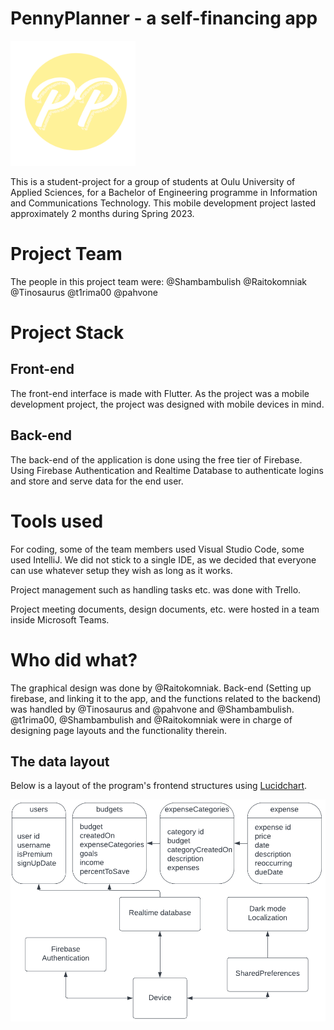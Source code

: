 # PennyPlanner - a self-financing app

<img src="pennyplanner/assets/pplogo.png" width="200" height="200">

This is a student-project for a group of students at Oulu University of Applied Sciences, for a Bachelor of Engineering programme in Information and Communications Technology. This mobile development project lasted approximately 2 months during Spring 2023.


# Project Team
The people in this project team were:
@Shambambulish
@Raitokomniak
@Tinosaurus
@t1rima00
@pahvone

# Project Stack

## Front-end

The front-end interface is made with Flutter. As the project was a mobile development project, the project was designed with mobile devices in mind.

## Back-end

The back-end of the application is done using the free tier of Firebase. Using Firebase Authentication and Realtime Database to authenticate logins and store and serve data for the end user.


# Tools used

For coding, some of the team members used Visual Studio Code, some used IntelliJ. We did not stick to a single IDE, as we decided that everyone can use whatever setup they wish as long as it works.

Project management such as handling tasks etc. was done with Trello.

Project meeting documents, design documents, etc. were hosted in a team inside Microsoft Teams.


# Who did what?

The graphical design was done by @Raitokomniak.
Back-end (Setting up firebase, and linking it to the app, and the functions related to the backend) was handled by @Tinosaurus and @pahvone and @Shambambulish.
@t1rima00, @Shambambulish and @Raitokomniak were in charge of designing page layouts and the functionality therein.




## The data layout

Below is a layout of the program's frontend structures using [Lucidchart](https://www.lucidchart.com/pages/).

<img src="pennyplanner/assets/programdiagram.png">
